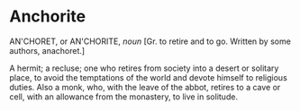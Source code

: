 # Anchorite

AN'CHORET, or AN'CHORITE, _noun_ \[Gr. to retire and to go. Written by some authors, anachoret.\]

A hermit; a recluse; one who retires from society into a desert or solitary place, to avoid the temptations of the world and devote himself to religious duties. Also a monk, who, with the leave of the abbot, retires to a cave or cell, with an allowance from the monastery, to live in solitude.